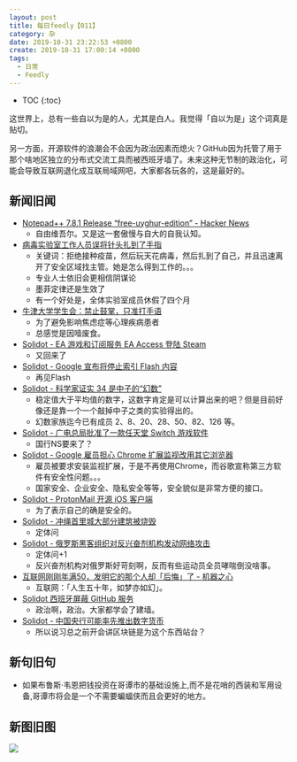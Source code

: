 ```yaml
---
layout: post
title: 每日feedly【011】
category: 杂
date: 2019-10-31 23:22:53 +0800
create: 2019-10-31 17:00:14 +0800
tags: 
  - 日常
  - Feedly
---
```


- TOC
{:toc}

这世界上，总有一些自以为是的人，尤其是白人。我觉得「自以为是」这个词真是贴切。

另一方面，开源软件的浪潮会不会因为政治因素而熄火？GitHub因为托管了用于那个啥地区独立的分布式交流工具而被西班牙墙了。未来这种无节制的政治化，可能会导致互联网退化成互联局域网吧，大家都各玩各的，这是最好的。

## 新闻旧闻
* [Notepad++ 7.8.1 Release “free-uyghur-edition” - Hacker News](https://news.ycombinator.com/item?id=21399836)
  * 自由维吾尔。又是这一套傲慢与自大的自我认知。
* [病毒实验室工作人员误将针头扎到了手指](http://jandan.net/2019/10/30/lab-worker.html)
  * 关键词：拒绝接种疫苗，然后玩天花病毒，然后扎到了自己，并且迅速离开了安全区域找主管。她是怎么得到工作的。。。
  * 专业人士依旧会更相信阴谋论
  * 墨菲定律还是生效了
  * 有一个好处是，全体实验室成员休假了四个月
* [牛津大学学生会：禁止鼓掌，只准打手语](http://jandan.net/2019/10/30/oxford-student.html)
  * 为了避免影响焦虑症等心理疾病患者
  * 总感觉是因噎废食。
* [Solidot - EA 游戏和订阅服务 EA Access 登陆 Steam](https://www.solidot.org/story?sid=62416)
  * 又回来了
* [Solidot - Google 宣布将停止索引 Flash 内容](https://www.solidot.org/story?sid=62439)
  * 再见Flash
* [Solidot - 科学家证实 34 是中子的“幻数”](https://www.solidot.org/story?sid=62422)
  * 稳定值大于平均值的数字，这数字肯定是可以计算出来的吧？但是目前好像还是靠一个一个敲掉中子之类的实验得出的。
  * 幻数家族迄今已有成员 2、8、20、28、50、82、126 等。
* [Solidot - 广电总局批准了一款任天堂 Switch 游戏软件](https://www.solidot.org/story?sid=62419)
  * 国行NS要来了？
* [Solidot - Google 雇员担心 Chrome 扩展监视改用其它浏览器](https://www.solidot.org/story?sid=62434)
  * 雇员被要求安装监视扩展，于是不再使用Chrome，而谷歌宣称第三方软件有安全性问题。。。
  * 国家安全、企业安全、隐私安全等等，安全貌似是非常方便的接口。
* [Solidot - ProtonMail 开源 iOS 客户端](https://www.solidot.org/story?sid=62437)
  * 为了表示自己的确是安全的。
* [Solidot - 冲绳首里城大部分建筑被烧毁](https://www.solidot.org/story?sid=62441)
  * 定体问
* [Solidot - 俄罗斯黑客组织对反兴奋剂机构发动网络攻击](https://www.solidot.org/story?sid=62429)
  * 定体问+1
  * 反兴奋剂机构对俄罗斯好苛刻啊，反而有些运动员全员哮喘倒没啥事。
* [互联网刚刚年满50，发明它的那个人却「后悔」了 - 机器之心](https://www.jiqizhixin.com/articles/2019-10-31-2)
  * 互联网：「人生五十年，如梦亦如幻」。
* [Solidot  西班牙屏蔽 GitHub 服务](https://www.solidot.org/story?sid=62445)
  * 政治啊，政治。大家都学会了建墙。
* [Solidot - 中国央行可能率先推出数字货币](https://www.solidot.org/story?sid=62444)
  * 所以说习总之前开会讲区块链是为这个东西站台？
  
  
## 新句旧句
* 如果布鲁斯·韦恩把钱投资在哥谭市的基础设施上,而不是花哨的西装和军用设备,哥谭市将会是一个不需要蝙蝠侠而且会更好的地方。

## 新图旧图
![](https://i.loli.net/2019/10/31/S9zr7pJmjMtfdeK.jpg)